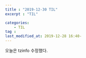 ```yaml
---
title : "2019-12-30 TIL"
excerpt : "TIL"

categories:
    - TIL
tag :
last_modified_at: 2019-12-28 16:40-
---
```

오늘은 tzinfo 수정했다.